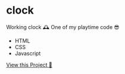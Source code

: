 # clock
Working clock 🕰 One of my playtime code 😎
- HTML
- CSS
- Javascript

[View this Project 🚀](https://osuobiem.github.io/clock/)
